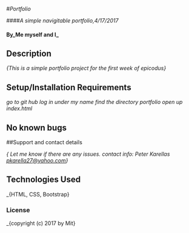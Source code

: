 #_Portfolio_

####_A simple navigitable portfolio,4/17/2017_

#### By_**Me myself and I**_

## Description

_{This is a simple portfolio project for the first week of epicodus}_

## Setup/Installation Requirements

*_go to git hub_*
*_log in under my name_*
*_find the directory portfolio_*
*_open up index.html_*

## No known bugs

##Support and contact details

_{ Let me know if there are any issues. contact info: Peter Karellas pkarella27@yahoo.com}_

## Technologies Used

_{HTML, CSS, Bootstrap}

### License

_{copyright (c) 2017 by Mit}
